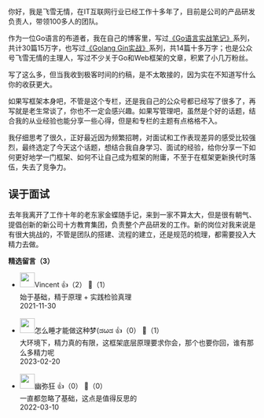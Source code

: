 你好，我是飞雪无情，在IT互联网行业已经工作十多年了，目前是公司的产品研发负责人，带领100多人的团队。

作为一位Go语言的布道者，我在自己的博客里，写过[《Go语言实战笔记》](https://www.flysnow.org/2017/07/19/go-in-action-postscript.html)系列，共计30篇15万字，也写过[《Golang Gin实战》](https://www.flysnow.org/2019/12/10/golang-gin-quick-start.html)系列，共14篇十多万字；也是公众号飞雪无情的主理人，写过不少关于Go和Web框架的文章，积累了小几万粉丝。

写了这么多，但当我收到极客时间的约稿，是不太敢接的，因为实在不知道写什么你的收获更大。

如果写框架本身吧，不管是这个专栏，还是我自己的公众号都已经写了很多了，再写就是老生常谈了，你也不一定会感兴趣。如果写管理吧，虽然是个好的话题，结合我的从业经验也能分享一些心得，但是和专栏的主题有点格格不入。

我仔细思考了很久，正好最近因为频繁招聘，对面试和工作表现差异的感受比较强烈，最终选定了今天这个话题，想结合我自身学习、面试的经验，给你分享一下如何更好地学一门框架、如何不让自己成为框架的附庸，不至于在框架更新换代时落伍，失去了竞争力。

## 误于面试

去年我离开了工作十年的老东家金蝶随手记，来到一家不算太大，但是很有朝气、提倡创新的新公司十方教育集团，负责整个产品研发的工作。新的岗位对我来说是有很大挑战的，不管是团队的搭建、流程的建立，还是规范的梳理，都需要投入大精力去做。
<div><strong>精选留言（3）</strong></div><ul>
<li><img src="https://static001.geekbang.org/account/avatar/00/12/f1/ed/4e249c6b.jpg" width="30px"><span>Vincent</span> 👍（2） 💬（1）<div>始于基础，精于原理 + 实践检验真理</div>2021-11-30</li><br/><li><img src="https://static001.geekbang.org/account/avatar/00/36/08/69/ca5d8637.jpg" width="30px"><span>怎么睡才能做这种梦(ಡωಡ</span> 👍（0） 💬（1）<div>大环境下，精力真的有限，这框架底层原理要求你会，那个也要你回，谁有那么多精力呢</div>2023-02-20</li><br/><li><img src="https://static001.geekbang.org/account/avatar/00/0f/8f/9f/e49b68ea.jpg" width="30px"><span>幽弥狂</span> 👍（0） 💬（0）<div>一直都忽略了基础，这点是值得反思的</div>2022-03-10</li><br/>
</ul>
